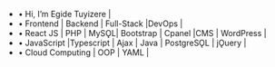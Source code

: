 - • Hi, I’m Egide Tuyizere |
- • Frontend | Backend | Full-Stack |DevOps |
- • React JS | PHP | MySǪL| Bootstrap | Cpanel |CMS | WordPress |
- • JavaScript |Typescript | Ajax | Java | PostgreSǪL | jǪuery |
- • Cloud Computing | OOP | YAML |
<!---
kinggiddy1/kinggiddy1 is a ✨ special ✨ repository because its `README.md` (this file) appears on your GitHub profile.
You can click the Preview link to take a look at your changes.
--->
